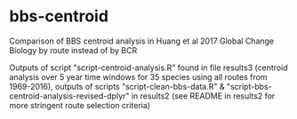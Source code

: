 # bbs-centroid
Comparison of BBS centroid analysis in Huang et al 2017 Global Change Biology by route instead of by BCR

Outputs of script "script-centroid-analysis.R" found in file results3 (centroid analysis over 5 year time windows for 35 species using all routes from 1969-2016), outputs of scripts "script-clean-bbs-data.R" & "script-bbs-centroid-analysis-revised-dplyr" in results2 (see README in results2 for more stringent route selection criteria)
